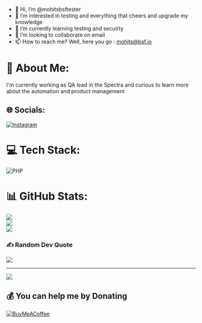 - 👋 Hi, I’m @mohitsbsftester
- 👀 I’m interested in testing and everything that cheers and upgrade my knowledge
- 🌱 I’m currently learning testing and secuirty
- 💞️ I’m looking to collaborate on email
- 📫 How to reach me? Well, here you go : mohits@bsf.io

<!---
mohitsbsftester/mohitsbsftester is a ✨ special ✨ repository because its `README.md` (this file) appears on your GitHub profile.
You can click the Preview link to take a look at your changes.
--->

# 💫 About Me:
I'm currently working as QA lead in the Spectra and curious to learn more about the automation and product management<br>


## 🌐 Socials:
[![Instagram](https://img.shields.io/badge/Instagram-%23E4405F.svg?logo=Instagram&logoColor=white)](https://instagram.com/ms_9875) 

# 💻 Tech Stack:
![PHP](https://img.shields.io/badge/php-%23777BB4.svg?style=for-the-badge&logo=php&logoColor=white)
# 📊 GitHub Stats:
![](https://github-readme-stats.vercel.app/api?username=mohitsbsftester&theme=dark&hide_border=false&include_all_commits=true&count_private=true)<br/>
![](https://github-readme-streak-stats.herokuapp.com/?user=mohitsbsftester&theme=dark&hide_border=false)<br/>
![](https://github-readme-stats.vercel.app/api/top-langs/?username=mohitsbsftester&theme=dark&hide_border=false&include_all_commits=true&count_private=true&layout=compact)

### ✍️ Random Dev Quote
![](https://quotes-github-readme.vercel.app/api?type=horizontal&theme=radical)

---
[![](https://visitcount.itsvg.in/api?id=mohitsbsftester&icon=0&color=0)](https://visitcount.itsvg.in)

  ## 💰 You can help me by Donating
  [![BuyMeACoffee](https://img.shields.io/badge/Buy%20Me%20a%20Coffee-ffdd00?style=for-the-badge&logo=buy-me-a-coffee&logoColor=black)](https://www.buymeacoffee.com/ms9875) 

  
<!-- Proudly created with GPRM ( https://gprm.itsvg.in ) -->
